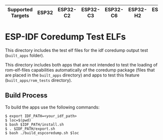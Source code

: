 | Supported Targets | ESP32 | ESP32-C2 | ESP32-C3 | ESP32-C6 | ESP32-H2 | ESP32-S2 | ESP32-S3 |
| ----------------- | ----- | -------- | -------- | -------- | -------- | -------- | -------- |

# ESP-IDF Coredump Test ELFs

This directory includes the test elf files for the idf coredump output test (`built_apps` folder).

This directory includes both apps that are not intended to test the loading of rom-elf-files capabilities automatically of the coredump package (files that are placed in the `built_apps` directory) and apps to test this feature (`built_apps/rom_tests` directory).

## Build Process

To build the apps use the following commands:

```shell
$ export IDF_PATH=<your_idf_path>
$ loc=$(pwd)
$ bash $IDF_PATH/install.sh
$ . $IDF_PATH/export.sh
$ bash ./build_espcoredump.sh $loc
```
